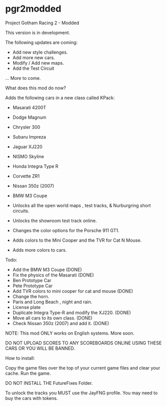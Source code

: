 # pgr2modded

Project Gotham Racing 2 - Modded 

This version is in development.

The following updates are coming:

 - Add new style challenges.
 - Add more new cars.
 - Modify / Add new maps.
 - Add the Test Circuit


... More to come.

What does this mod do now?

 Adds the following cars in a new class called KPack:
 
 - Masarati 4200T
 - Dodge Magnum
 - Chrysler 300
 - Subaru Impreza
 - Jaguar XJ220
 - NISMO Skyline
 - Honda Integra Type R
 - Corvette ZR1
 - Nissan 350z (2007)
 - BMW M3 Coupe
 
 - Unlocks all the open world maps , test tracks, & Nurburgring short circuits.
 - Unlocks the showroom test track online.
 - Changes the color options for the Porsche 911 GT1. 
 - Adds colors to the Mini Cooper and the TVR for Cat N Mouse.
 - Adds more colors to cars.


Todo:

 - Add the BMW M3 Coupe (DONE)
 - Fix the physics of the Masarati (DONE)
 - Ben Prototype Car
 - Pete Prototype Car
 - Add TVR colors to mini cooper for cat and mouse (DONE)
 - Change the horn.
 - Paris and Long Beach , night and rain.
 - License plate
 - Duplicate Integra Type-R and modify the XJ220. (DONE)
 - Move all cars to its own class. (DONE)
 - Check Nissan 350z (2007) and add it. (DONE)

NOTE: This mod ONLY works on English systems. More soon.

DO NOT UPLOAD SCORES TO ANY SCOREBOARDS ONLINE USING THESE CARS OR YOU WILL BE BANNED.

How to install:

Copy the game files over the top of your current game files and clear your cache. Run the game.

DO NOT INSTALL THE FutureFixes Folder.

To unlock the tracks you MUST use the JayFNG profile. You may need to buy the cars with tokens.